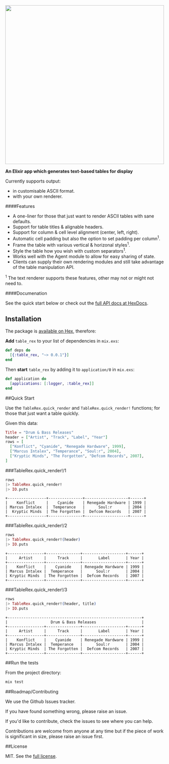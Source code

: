 <img src="http://i.imgur.com/ipa4UVa.png" width="500" />

**An Elixir app which generates text-based tables for display**

Currently supports output:

* in customisable ASCII format.
* with your own renderer.

####Features

* A one-liner for those that just want to render ASCII tables with sane defaults.
* Support for table titles & alignable headers.
* Support for column & cell level alignment (center, left, right).
* Automatic cell padding but also the option to set padding per column<sup>1</sup>.
* Frame the table with various vertical & horizonal styles<sup>1</sup>.
* Style the table how you wish with custom separators<sup>1</sup>.
* Works well with the Agent module to allow for easy sharing of state.
* Clients can supply their own rendering modules and still take advantage of the table manipulation API.

<sup>1</sup> The text renderer supports these features, other may not or might not need to.

####Documenation

See the quick start below or check out the [full API docs at HexDocs](https://hexdocs.pm/table_rex/).

## Installation

The package is [available on Hex](https://hex.pm/packages/tablerex), therefore:

**Add** `table_rex` to your list of dependencies in `mix.exs`:

```elixir
def deps do
  [{:table_rex, "~> 0.0.1"}]
end
```

Then **start** `table_rex` by adding it to `application/0` in `mix.exs`:

```elixir
def application do
  [applications: [:logger, :table_rex]]
end
```

##Quick Start

Use the `TableRex.quick_render` and `TableRex.quick_render!` functions; for those that just want a table quickly.

Given this data:

```elixir
Title = "Drum & Bass Releases"
header = ["Artist", "Track", "Label", "Year"]
rows = [
  ["Konflict", "Cyanide", "Renegade Hardware", 1999],
  ["Marcus Intalex", "Temperance", "Soul:r", 2004], 
  ["Kryptic Minds", "The Forgotten", "Defcom Records", 2007],
]
```

###TableRex.quick_render!/1

```elixir
rows
|> TableRex.quick_render!
|> IO.puts
```

```
+-----------------+---------------+-------------------+------+
|    Konflict     |    Cyanide    | Renegade Hardware | 1999 |
| Marcus Intalex  |  Temperance   |      Soul:r       | 2004 |
|  Kryptic Minds  | The Forgotten |  Defcom Records   | 2007 |
+-----------------+---------------+-------------------+------+
```

###TableRex.quick_render!/2

```elixir
rows
|> TableRex.quick_render!(header)
|> IO.puts
```

```
+----------------+---------------+-------------------+------+
|     Artist     |     Track     |       Label       | Year |
+----------------+---------------+-------------------+------+
|    Konflict    |    Cyanide    | Renegade Hardware | 1999 |
| Marcus Intalex |  Temperance   |      Soul:r       | 2004 |
| Kryptic Minds  | The Forgotten |  Defcom Records   | 2007 |
+----------------+---------------+-------------------+------+
```

###TableRex.quick_render!/3

```elixir
rows 
|> TableRex.quick_render!(header, title)
|> IO.puts
```

```
+-----------------------------------------------------------+
|                   Drum & Bass Releases                    |
+----------------+---------------+-------------------+------+
|     Artist     |     Track     |       Label       | Year |
+----------------+---------------+-------------------+------+
|    Konflict    |    Cyanide    | Renegade Hardware | 1999 |
| Marcus Intalex |  Temperance   |      Soul:r       | 2004 |
| Kryptic Minds  | The Forgotten |  Defcom Records   | 2007 |
+----------------+---------------+-------------------+------+
```
        
##Run the tests

From the project directory:

```bash
mix test
```
        
        
##Roadmap/Contributing

We use the Github Issues tracker.

If you have found something wrong, please raise an issue.

If you'd like to contribute, check the issues to see where you can help.

Contributions are welcome from anyone at any time but if the piece of work is significant in size, please raise an issue first.

##License

MIT. See the [full license](LICENSE).
